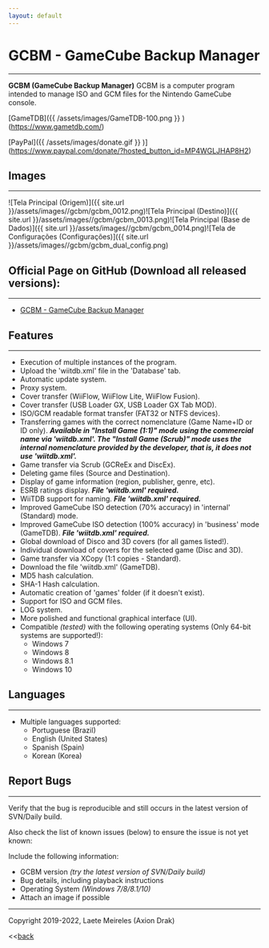```yaml
---
layout: default
---
```


# GCBM - GameCube Backup Manager
* * *
**GCBM (GameCube Backup Manager)** GCBM is a computer program intended to manage ISO and GCM files for the Nintendo GameCube console.

[GameTDB]({{ /assets/images/GameTDB-100.png }} )(https://www.gametdb.com/)

[PayPal]({{ /assets/images/donate.gif }} )](https://www.paypal.com/donate/?hosted_button_id=MP4WGLJHAP8H2)

## Images
* * *
![Tela Principal (Origem)]({{ site.url }}/assets/images//gcbm/gcbm_0012.png)![Tela Principal (Destino)]({{ site.url }}/assets/images//gcbm/gcbm_0013.png)![Tela Principal (Base de Dados)]({{ site.url }}/assets/images//gcbm/gcbm_0014.png)![Tela de Configurações (Configurações)]({{ site.url }}/assets/images//gcbm/gcbm_dual_config.png)

## Official Page on GitHub (Download all released versions):
* * *
* [GCBM - GameCube Backup Manager](https://github.com/AxionDrak/GameCube-Backup-Manager/releases)

## Features
* * *
* Execution of multiple instances of the program.
* Upload the 'wiitdb.xml' file in the 'Database' tab.
* Automatic update system.
* Proxy system.
* Cover transfer (WiiFlow, WiiFlow Lite, WiiFlow Fusion).
* Cover transfer (USB Loader GX, USB Loader GX Tab MOD).
* ISO/GCM readable format transfer (FAT32 or NTFS devices).
* Transferring games with the correct nomenclature (Game Name+ID or ID only). 
***Available in "Install Game (1:1)" mode using the commercial name via 'wiitdb.xml'. The "Install Game (Scrub)" mode uses the internal nomenclature provided by the developer, that is, it does not use 'wiitdb.xml'.***
* Game transfer via Scrub (GCReEx and DiscEx).
* Deleting game files (Source and Destination).
* Display of game information (region, publisher, genre, etc).
* ESRB ratings display. ***File 'wiitdb.xml' required.***
* WiiTDB support for naming. ***File 'wiitdb.xml' required.***
* Improved GameCube ISO detection (70% accuracy) in 'internal' (Standard) mode.
* Improved GameCube ISO detection (100% accuracy) in 'business' mode (GameTDB). ***File 'wiitdb.xml' required.***
* Global download of Disco and 3D covers (for all games listed!).
* Individual download of covers for the selected game (Disc and 3D).
* Game transfer via XCopy (1:1 copies - Standard).
* Download the file 'wiitdb.xml' (GameTDB).
* MD5 hash calculation.
* SHA-1 Hash calculation.
* Automatic creation of 'games' folder (if it doesn't exist).
* Support for ISO and GCM files.
* LOG system.
* More polished and functional graphical interface (UI).
* Compatible _(tested)_ with the following operating systems (Only 64-bit systems are supported!):
  - Windows 7
  - Windows 8
  - Windows 8.1
  - Windows 10

## Languages
* * *
* Multiple languages ​​supported:
  * Portuguese (Brazil)
  * English (United States)
  * Spanish (Spain)
  * Korean (Korea)

## Report Bugs
* * *
Verify that the bug is reproducible and still occurs in the latest version of SVN/Daily build.

Also check the list of known issues (below) to ensure the issue is not yet known:

Include the following information:
* GCBM version _(try the latest version of SVN/Daily build)_
* Bug details, including playback instructions
* Operating System _(Windows 7/8/8.1/10)_
* Attach an image if possible

* * *
Copyright 2019-2022, Laete Meireles (Axion Drak)

<<[back](./)
